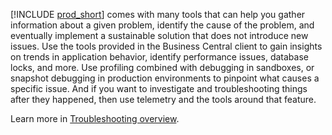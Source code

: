 [!INCLUDE [prod_short](../developer/includes/prod_short.md)] comes with many tools that can help you gather information about a given problem, identify the cause of the problem, and eventually implement a sustainable solution that does not introduce new issues. Use the tools provided in the Business Central client to gain insights on trends in application behavior, identify performance issues, database locks, and more. Use profiling combined with debugging in sandboxes, or snapshot debugging in production environments to pinpoint what causes a specific issue. And if you want to investigate and troubleshooting things after they happened, then use telemetry and the tools around that feature.

Learn more in [Troubleshooting overview](../developer/devenv-troubleshooting-overview.md).

